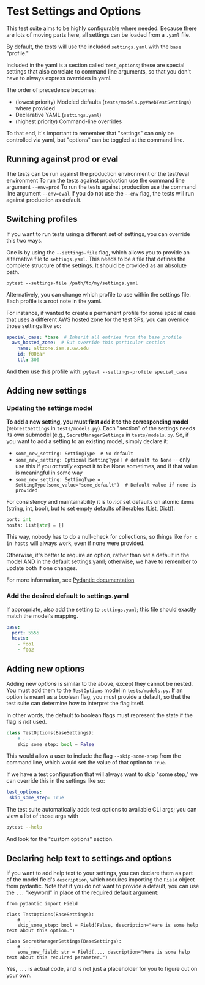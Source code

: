 # Test Settings and Options

This test suite aims to be highly configurable where needed. Because there are lots of moving parts here, all 
settings can be loaded from a `.yaml` file. 

By default, the tests will use the included `settings.yaml` with the `base` "profile."  

Included in the yaml is a section called `test_options`; these are special settings that also correlate to 
command line arguments, so that you don't have to always express overrides in yaml. 

The order of precedence becomes: 

- (lowest priority) Modeled defaults (`tests/models.py#WebTestSettings`) where provided
- Declarative YAML (`settings.yaml`)
- (highest priority) Command-line overrides

To that end, it's important to remember that "settings" can only be controlled via yaml, but "options" can be 
toggled at the command line.

## Running against prod or eval

The tests can be run against the production environment or the test/eval environment
To run the tests against production use the command line argument `--env=prod`
To run the tests against production use the command line argument `--env=eval`
If you do not use the `--env` flag, the tests will run against production as default.

## Switching profiles

If you want to run tests using a different set of settings, you can override this two ways.

One is by using the `--settings-file` flag, which allows you to provide an alternative file to `settings.yaml`. This
needs to be a file that defines the complete structure of the settings. It should be provided as an absolute path.

`pytest --settings-file /path/to/my/settings.yaml`

Alternatively, you can change which profile to use within the settings file. Each profile is a root note in the yaml.

For instance, if wanted to create a permanent profile for some special case that uses a different AWS hosted zone 
for the test SPs, you can override those settings like so:

```yaml
special_case: *base  # Inherit all entries from the base profile
  aws_hosted_zone:  # But override this particular section
    name: altzone.iam.s.uw.edu
    id: f00bar
    ttl: 300
```

And then use this profile with: `pytest --settings-profile special_case`

## Adding new settings

### Updating the settings model

**To add a new setting, you must first add it to the corresponding model** (`WebTestSettings` in `tests/models.py`). Each 
"section" of the settings needs its own submodel (e.g., `SecretManagerSettings` in `tests/models.py`. So, if you want to
add a setting to an existing model, simply declare it:

* `some_new_setting: SettingType  # No default`  
* `some_new_setting: Optional[SettingType] # default to None` -- only use this if you _actually_ 
expect it to be None sometimes, and if that value is meaningful in some way 
* `some_new_setting: SettingType = SettingType(some_value="some_default")  # Default value if none is provided`

For consistency and maintainability it is to _not_ set defaults on atomic items (string, int, bool), but to set 
empty defaults of iterables (List, Dict)):

```python
port: int
hosts: List[str] = []
```

This way, nobody has to do a null-check for collections, so things like `for x in hosts` will always work, even if 
none were provided. 

Otherwise, it's better to require an option, rather than set a default in the model AND in the default settings.yaml; 
otherwise, we have to remember to update both if one changes. 

For more information, see [Pydantic documentation](https://pydantic-docs.helpmanual.io/)

### Add the desired default to settings.yaml

If appropriate, also add the setting to `settings.yaml`; this file should exactly match the model's mapping. 

```yaml
base:
  port: 5555
  hosts: 
    - foo1
    - foo2
```

## Adding new options

Adding new _options_ is similar to the above, except they cannot be nested. You must add them to the `TestOptions` 
model in `tests/models.py`. If an option is meant as a boolean flag, you must provide a default, so that the
test suite can determine how to interpret the flag itself.

In other words, the default to boolean flags must represent the state if the flag is _not_ used. 

```python
class TestOptions(BaseSettings):
    # . . .
    skip_some_step: bool = False
```

This would allow a user to include the flag `--skip-some-step` from the command line, which would set the value of 
that option to `True`.

If we have a test configuration that will always want to skip "some step," we can override this in the settings like so:

```yaml
test_options:
 skip_some_step: True
```

The test suite automatically adds test options to available CLI args; you can view a list of those args with

```bash
pytest --help
```

And look for the "custom options" section.


## Declaring help text to settings and options

If you want to add help text to your settings, you can declare them as part of the model field's `description`, which 
requires importing the `Field` object from pydantic. Note that if you do not want to provide a default, you can use the 
`...` "keyword" in place of the required default argument:

```
from pydantic import Field 

class TestOptions(BaseSettings):
    # . . . 
    skip_some_step: bool = Field(False, description="Here is some help text about this option.")

class SecretManagerSettings(BaseSettings):
    # . . .
    some_new_field: str = Field(..., description="Here is some help text about this required parameter.")
```

Yes, `...` is actual code, and is not just a placeholder for you to figure out on your own.




